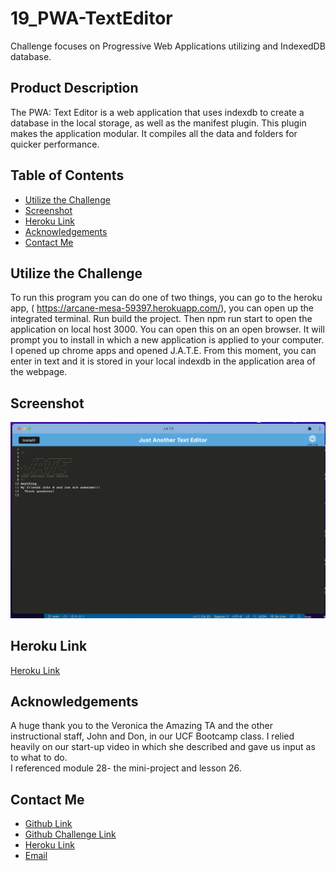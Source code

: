 # 19_PWA-TextEditor
Challenge focuses on Progressive Web Applications utilizing and IndexedDB database. 

## Product Description
The PWA: Text Editor is a web application that uses indexdb to create a database in the local storage, as well as the manifest plugin.  This plugin makes the application modular.  It compiles all the data and folders for quicker performance.  


## Table of Contents
- [Utilize the Challenge](#utilize-the-challenge)
- [Screenshot](#screenshot)
- [Heroku Link](#heroku-link)
- [Acknowledgements](#acknowledgements)
- [Contact Me](#contact-me)


## Utilize the Challenge
To run this program you can do one of two things, you can go to the heroku app, ( https://arcane-mesa-59397.herokuapp.com/), you can open up the integrated terminal.  Run build the project.  Then npm run start to open the application on local host 3000.  You can open this on an open browser.  It will prompt you to install in which a new application is applied to your computer.  I opened up chrome apps and opened J.A.T.E.  From this moment, you can enter in text and it is stored in your local indexdb in the application area of the webpage.  

## Screenshot
![Screenshot](19_JATE_TextEditor.png)

## Heroku Link
[Heroku Link]( https://arcane-mesa-59397.herokuapp.com/)

## Acknowledgements
A huge thank you to the Veronica the Amazing TA and the other instructional staff, John and Don, in our UCF Bootcamp class. I relied heavily on our start-up video in which she described and gave us input as to what to do.  
I referenced module 28- the mini-project and lesson 26.  


## Contact Me
- [Github Link](https://github.com/CanRo2B)
- [Github Challenge Link](https://github.com/CanRo2B/19_PWA-TextEditor)
- [Heroku Link](https://arcane-mesa-59397.herokuapp.com/)
- [Email](mailto:hofe36@hotmail.com)